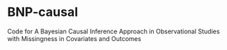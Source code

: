 # BNP-causal
Code for A Bayesian Causal Inference Approach in Observational Studies with Missingness in Covariates and Outcomes
